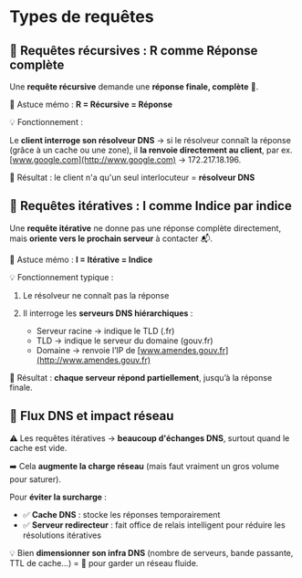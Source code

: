 # Types de requêtes

## **🔄 Requêtes récursives : R comme Réponse complète**

Une **requête récursive** demande une **réponse finale, complète** 🧾.

🧠 Astuce mémo : **R = Récursive = Réponse**

💡 Fonctionnement :

Le **client interroge son résolveur DNS** → si le résolveur connaît la réponse (grâce à un cache ou une zone), il **la renvoie directement au client**, par ex. [www.google.com](http://www.google.com) → 172.217.18.196.

🎯 Résultat : le client n'a qu'un seul interlocuteur = **résolveur DNS**



## **📍 Requêtes itératives : I comme Indice par indice**

Une **requête itérative** ne donne pas une réponse complète directement, mais **oriente vers le prochain serveur** à contacter 📬.

🧠 Astuce mémo : **I = Itérative = Indice**

💡 Fonctionnement typique :

1.  Le résolveur ne connaît pas la réponse
2.  Il interroge les **serveurs DNS hiérarchiques** :

    - Serveur racine → indique le TLD (.fr)
    - TLD → indique le serveur du domaine (gouv.fr)
    - Domaine → renvoie l’IP de [www.amendes.gouv.fr](http://www.amendes.gouv.fr)

🎯 Résultat : **chaque serveur répond partiellement**, jusqu’à la réponse finale.



## **📡 Flux DNS et impact réseau**

⚠️ Les requêtes itératives → **beaucoup d'échanges DNS**, surtout quand le cache est vide.

➡️ Cela **augmente la charge réseau** (mais faut vraiment un gros volume pour saturer).

Pour **éviter la surcharge** :

- ✅ **Cache DNS** : stocke les réponses temporairement
- ✅ **Serveur redirecteur** : fait office de relais intelligent pour réduire les résolutions itératives

💡 Bien **dimensionner son infra DNS** (nombre de serveurs, bande passante, TTL de cache...) = 🔑 pour garder un réseau fluide.

